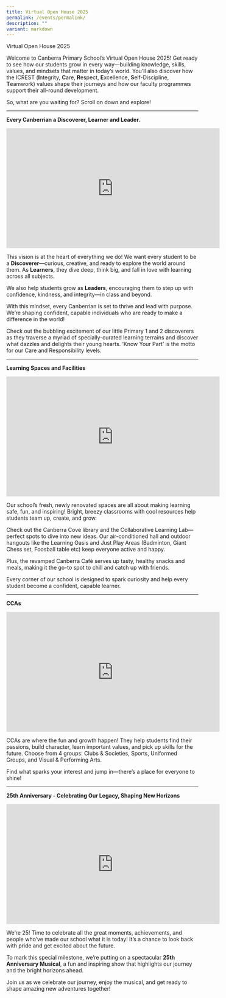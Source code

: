 ```yaml
---
title: Virtual Open House 2025
permalink: /events/permalink/
description: ""
variant: markdown
---
```

Virtual Open House 2025 
<br>

Welcome to Canberra Primary School’s Virtual Open House 2025! Get ready to see how our students grow in every way—building knowledge, skills, values, and mindsets that matter in today’s world. You’ll also discover how the ICREST (**I**ntegrity, **C**are, **R**espect, **E**xcellence, **S**elf-Discipline, **T**eamwork) values shape their journeys and how our faculty programmes support their all-round development.

So, what are you waiting for? Scroll on down and explore!
<hr>



**Every Canberrian a Discoverer, Learner and Leader.**
<iframe allowfullscreen="" allow="accelerometer; autoplay; clipboard-write; encrypted-media; gyroscope; picture-in-picture; web-share" frameborder="0" title="YouTube video player" src="https://www.youtube.com/embed/7dstOjtKTSc?si=hv7d2M-cd2xMLdew" height="315" width="560"></iframe>

This vision is at the heart of everything we do! We want every student to be a **Discoverer**—curious, creative, and ready to explore the world around them. As **Learners**, they dive deep, think big, and fall in love with learning across all subjects.

We also help students grow as **Leaders**, encouraging them to step up with confidence, kindness, and integrity—in class and beyond.

With this mindset, every Canberrian is set to thrive and lead with purpose. We’re shaping confident, capable individuals who are ready to make a difference in the world!

Check out the bubbling excitement of our little Primary 1 and 2 discoverers as they traverse a myriad of specially-curated learning terrains and discover what dazzles and delights their young hearts. ‘Know Your Part’ is the motto for our Care and Responsibility levels.<br>
<hr>

**Learning Spaces and Facilities**
<iframe allowfullscreen="" allow="accelerometer; autoplay; clipboard-write; encrypted-media; gyroscope; picture-in-picture; web-share" frameborder="0" title="YouTube video player" src="https://www.youtube.com/embed/cIIBSd7-JXQ?si=0j90Db7NV41kUojt" height="315" width="560"></iframe>

Our school’s fresh, newly renovated spaces are all about making learning safe, fun, and inspiring! Bright, breezy classrooms with cool resources help students team up, create, and grow.

Check out the Canberra Cove library and the Collaborative Learning Lab—perfect spots to dive into new ideas. Our air-conditioned hall and outdoor hangouts like the Learning Oasis and Just Play Areas (Badminton, Giant Chess set, Foosball table etc) keep everyone active and happy.

Plus, the revamped Canberra Café serves up tasty, healthy snacks and meals, making it the go-to spot to chill and catch up with friends.

Every corner of our school is designed to spark curiosity and help every student become a confident, capable learner.
<hr>

**CCAs**
<iframe allowfullscreen="" allow="accelerometer; autoplay; clipboard-write; encrypted-media; gyroscope; picture-in-picture; web-share" frameborder="0" title="YouTube video player" src="https://www.youtube.com/embed/9X-7A57AAyw?si=k91wQCGDtPrDb4Ze" height="315" width="560"></iframe>

CCAs are where the fun and growth happen! They help students find their passions, build character, learn important values, and pick up skills for the future. Choose from 4 groups: Clubs &amp; Societies, Sports, Uniformed Groups, and Visual &amp; Performing Arts.

Find what sparks your interest and jump in—there’s a place for everyone to shine!
<hr>


**25th Anniversary - Celebrating Our Legacy, Shaping New Horizons**

<iframe allowfullscreen="" allow="accelerometer; autoplay; clipboard-write; encrypted-media; gyroscope; picture-in-picture; web-share" frameborder="0" title="YouTube video player" src="https://www.youtube.com/embed/cYkvnMs1fNg?si=ap0JeI0wlMAWREwo" height="315" width="560"></iframe>

We’re 25! Time to celebrate all the great moments, achievements, and people who’ve made our school what it is today! It’s a chance to look back with pride and get excited about the future.

To mark this special milestone, we’re putting on a spectacular **25th Anniversary Musical**, a fun and inspiring show that highlights our journey and the bright horizons ahead.

Join us as we celebrate our journey, enjoy the musical, and get ready to shape amazing new adventures together!
